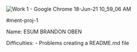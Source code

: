 ![Work 1 - Google Chrome 18-Jun-21 10_59_06 AM](https://user-images.githubusercontent.com/57491418/122544085-59dd2f80-d024-11eb-960f-906bae6b4c4c.png)

#ment-proj-1

Name: ESUM BRANDON OBEN

Difficulties: - Problems creating a README.md file
